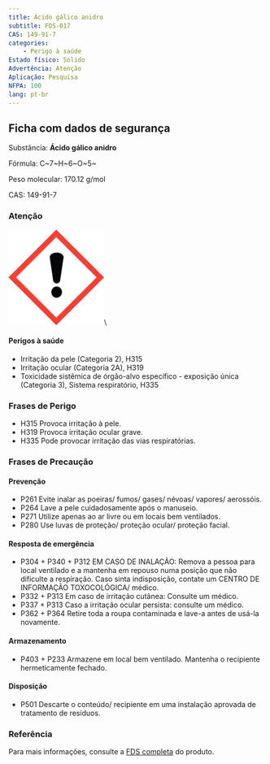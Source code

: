 ```yaml
---
title: Ácido gálico anidro
subtitle: FDS-017
CAS: 149-91-7 
categories: 
    - Perigo à saúde
Estado físico: Sólido
Advertência: Atenção
Aplicação: Pesquisa
NFPA: 100
lang: pt-br
---
```


## Ficha com dados de segurança

Substância: **Ácido gálico anidro**

Fórmula: C~7~H~6~O~5~

Peso molecular: 170.12 g/mol

CAS: 149-91-7

### Atenção

![Ponto de exclamação](pic/GHS07.png)\

#### Perigos à saúde

- Irritação da pele (Categoria 2), H315
- Irritação ocular (Categoria 2A), H319
- Toxicidade sistêmica de órgão-alvo específico - exposição única (Categoria 3), Sistema respiratório, H335

### Frases de Perigo

- H315 Provoca irritação à pele.
- H319 Provoca irritação ocular grave.
- H335 Pode provocar irritação das vias respiratórias.

### Frases de Precaução

#### Prevenção

- P261 Evite inalar as poeiras/ fumos/ gases/ névoas/ vapores/ aerossóis.
- P264 Lave a pele cuidadosamente após o manuseio.
- P271 Utilize apenas ao ar livre ou em locais bem ventilados.
- P280 Use luvas de proteção/ proteção ocular/ proteção facial.

#### Resposta de emergência

- P304 + P340 + P312 EM CASO DE INALAÇÃO: Remova a pessoa para local ventilado
e a mantenha em repouso numa posição que não dificulte a respiração. Caso sinta indisposição, contate um CENTRO DE INFORMAÇÃO TOXOCOLÓGICA/ médico.
- P332 + P313 Em caso de irritação cutânea: Consulte um médico.
- P337 + P313 Caso a irritação ocular persista: consulte um médico.
- P362 + P364 Retire toda a roupa contaminada e lave-a antes de usá-la novamente.

#### Armazenamento

- P403 + P233 Armazene em local bem ventilado. Mantenha o recipiente hermeticamente fechado.

#### Disposição

- P501 Descarte o conteúdo/ recipiente em uma instalação aprovada de tratamento de resíduos.

### Referência

Para mais informações, consulte a [FDS completa](https://drive.google.com/open?id=1Pt7Ym5eV8w9JipLiP-8bFdZxGIaZF1RK) do produto.